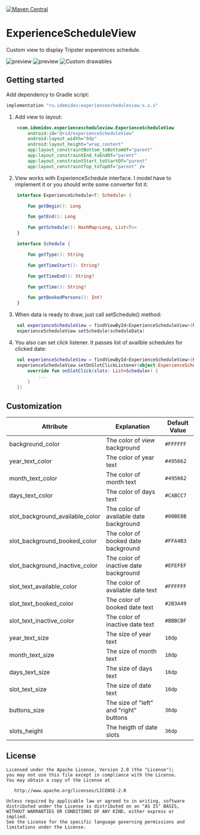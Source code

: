 [![Maven Central][img version shield]][maven]

ExperienceScheduleView
=======================
Custom view to display Tripster expereinces schedule.

![preview](readmeAssets/demo.gif)
![preview](readmeAssets/demo-horizontal.gif)
![Custom drawables](readmeAssets/custom-drawables.gif)

## Getting started
Add dependency to Gradle script:
```Groovy
implementation "ru.idemidov:experiencescheduleview:x.x.x"
```
1. Add view to layout:
```xml
    <com.idemidov.experiencescheduleview.ExperienceScheduleView
        android:id="@+id/experienceScheduleView"
        android:layout_width="0dp"
        android:layout_height="wrap_content"
        app:layout_constraintBottom_toBottomOf="parent"
        app:layout_constraintEnd_toEndOf="parent"
        app:layout_constraintStart_toStartOf="parent"
        app:layout_constraintTop_toTopOf="parent" />
```
2. View works with ExperienceSchedule interface. I model have to implement it or you should write some converter fot it:
```kotlin
    interface ExperienceSchedule<T: Schedule> {

        fun getBegin(): Long

        fun getEnd(): Long

        fun getSchedule(): HashMap<Long, List<T>>
    }

    interface Schedule {

        fun getType(): String

        fun getTimeStart(): String?

        fun getTimeEnd(): String?

        fun getTime(): String?

        fun getBookedPersons(): Int?
    }
```
3. When data is ready to draw, just call setSchedule() method:
```kotlin
    val experienceScheduleView = findViewById<ExperienceScheduleView>(R.id.experienceScheduleView)
    experienceScheduleView.setSchedule(scheduleData)
```
4. You also can set click listener. It passes list of availble schedules for clicked date:
```kotlin
    val experienceScheduleView = findViewById<ExperienceScheduleView>(R.id.experienceScheduleView)
    experienceScheduleView.setOnSlotClickListener(object:ExperienceScheduleClickListener {
        override fun onSlotClick(slots: List<Schedule>) {
            ...
        }
    })
```
## Customization
| Attribute               | Explanation                                                                                                                                                                                                                                   | Default Value                                                                                       |
|-------------------------|-----------------------------------------------------------------------------------------------------------------------------------------------------------------------------------------------------------------------------------------------|-----------------------------------------------------------------------------------------------------|
| background_color| The color of view background | ```#FFFFFF``` |
| year_text_color| The color of year text | ```#495662``` |
| month_text_color | The color of month text | ```#495662``` |
| days_text_color | The color of days text | ```#CABCC7``` |
| slot_background_available_color | The color of available date background | ```#00BE8B``` |
| slot_background_booked_color | The color of booked date background | ```#FFA4B3``` |
| slot_background_inactive_color | The color of inactive date background | ```#EFEFEF```|
| slot_text_available_color | The color of available date text | ```#FFFFFF``` |
| slot_text_booked_color | The color of booked date text | ```#2B3A49``` |
| slot_text_inactive_color | The color of inactive date text | ```#BBBCBF``` |
| year_text_size | The size of year text | `18dp` |
| month_text_size | The size of month text | `18dp` |
| days_text_size | The size of days text | `16dp` |
| slot_text_size | The size of date text | `16dp` |
| buttons_size | The size of "left" and "right" buttons | `36dp` | 
| slots_height | The heigth of date slots | `36dp` |

## License
```
Licensed under the Apache License, Version 2.0 (the "License");
you may not use this file except in compliance with the License.
You may obtain a copy of the License at

   http://www.apache.org/licenses/LICENSE-2.0

Unless required by applicable law or agreed to in writing, software
distributed under the License is distributed on an "AS IS" BASIS,
WITHOUT WARRANTIES OR CONDITIONS OF ANY KIND, either express or implied.
See the License for the specific language governing permissions and
limitations under the License.
```
[img version shield]: https://img.shields.io/maven-central/v/com.idemidov/experiencescheduleview.svg?maxAge=3600
[maven]: https://central.sonatype.com/namespace/com.idemidov
